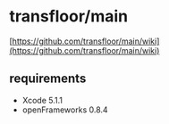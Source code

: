 # transfloor/main
[https://github.com/transfloor/main/wiki](https://github.com/transfloor/main/wiki)
## requirements
* Xcode 5.1.1
* openFrameworks 0.8.4
